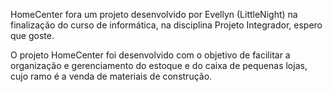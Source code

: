 HomeCenter fora um projeto desenvolvido por Evellyn (LittleNight) na finalização do curso de informática,
na disciplina Projeto Integrador, espero que goste.

O projeto HomeCenter foi desenvolvido com o objetivo de facilitar a organização e gerenciamento do estoque e
do caixa de pequenas lojas, cujo ramo é a venda de materiais de construção.
